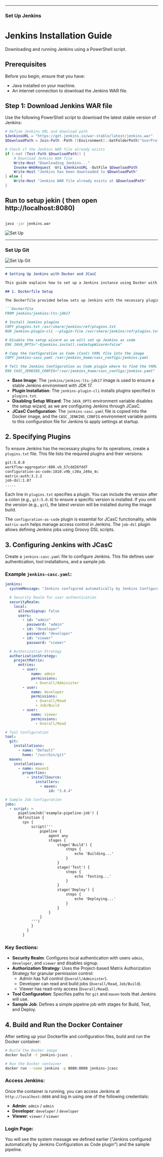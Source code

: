 

---

### Set Up Jenkins
# Jenkins Installation Guide

Downloading and running Jenkins using a PowerShell script.

## Prerequisites
Before you begin, ensure that you have:
- Java installed on your machine.
- An internet connection to download the Jenkins WAR file.

## Step 1: Download Jenkins WAR file

Use the following PowerShell script to download the latest stable version of Jenkins:

```powershell
# Define Jenkins URL and download path
$JenkinsURL = "https://get.jenkins.io/war-stable/latest/jenkins.war"
$DownloadPath = Join-Path -Path ([Environment]::GetFolderPath("UserProfile")) -ChildPath "Downloads\jenkins.war"

# Check if the Jenkins WAR file already exists
if (-not (Test-Path $DownloadPath)) {
    # Download Jenkins WAR file
    Write-Host "Downloading Jenkins..."
    Invoke-WebRequest -Uri $JenkinsURL -OutFile $DownloadPath
    Write-Host "Jenkins has been downloaded to $DownloadPath"
} else {
    Write-Host "Jenkins WAR file already exists at $DownloadPath"
}

```
## Run to setup jekin ( then open http://localhost:8080)
```bash

java -jar jenkins.war
```

![Set Up](https://github.com/user-attachments/assets/e12310e6-19b2-45ce-8b71-027ffabc291e)

---


### Set Up Git
![Set Up Git](https://github.com/user-attachments/assets/4b4887ab-d9b2-413b-8abd-1eb115fa2729)

---

```markdown
# Setting Up Jenkins with Docker and JCasC

This guide explains how to set up a Jenkins instance using Docker with Jenkins Configuration as Code (JCasC) for automatic configuration management.

## 1. Dockerfile Setup

The Dockerfile provided below sets up Jenkins with the necessary plugins and configurations using JCasC:

```Dockerfile
FROM jenkins/jenkins:lts-jdk17

# Install Jenkins plugins
COPY plugins.txt /usr/share/jenkins/ref/plugins.txt
RUN jenkins-plugin-cli --plugin-file /usr/share/jenkins/ref/plugins.txt

# Disable the setup wizard as we will set up Jenkins as code
ENV JAVA_OPTS="-Djenkins.install.runSetupWizard=false"

# Copy the Configuration as Code (CasC) YAML file into the image
COPY jenkins-casc.yaml /var/jenkins_home/casc_configs/jenkins.yaml

# Tell the Jenkins Configuration as Code plugin where to find the YAML file
ENV CASC_JENKINS_CONFIG="/var/jenkins_home/casc_configs/jenkins.yaml"
```

- **Base Image**: The `jenkins/jenkins:lts-jdk17` image is used to ensure a stable Jenkins environment with JDK 17.
- **Plugin Installation**: The `jenkins-plugin-cli` installs plugins specified in `plugins.txt`.
- **Disabling Setup Wizard**: The `JAVA_OPTS` environment variable disables the setup wizard, as we are configuring Jenkins through JCasC.
- **JCasC Configuration**: The `jenkins-casc.yaml` file is copied into the Docker image, and the `CASC_JENKINS_CONFIG` environment variable points to this configuration file for Jenkins to apply settings at startup.

## 2. Specifying Plugins

To ensure Jenkins has the necessary plugins for its operations, create a `plugins.txt` file. This file lists the required plugins and their versions:

```txt
git:5.0.0
workflow-aggregator:600.vb_57cdd26fdd7
configuration-as-code:1810.v9b_c30a_249a_4c
matrix-auth:3.2.2
job-dsl:1.87
.....
```

Each line in `plugins.txt` specifies a plugin. You can include the version after a colon (e.g., `git:5.0.0`) to ensure a specific version is installed. If you omit the version (e.g., `git`), the latest version will be installed during the image build.

The `configuration-as-code` plugin is essential for JCasC functionality, while `matrix-auth` helps manage access control in Jenkins. The `job-dsl` plugin allows defining Jenkins jobs using Groovy DSL scripts.

## 3. Configuring Jenkins with JCasC

Create a `jenkins-casc.yaml` file to configure Jenkins. This file defines user authentication, tool installations, and a sample job.

### Example `jenkins-casc.yaml`:

```yaml
jenkins:
  systemMessage: "Jenkins configured automatically by Jenkins Configuration as Code plugin"

  # Security Realm for user authentication
  securityRealm:
    local:
      allowsSignup: false
      users:
        - id: "admin"
          password: "admin"
        - id: "developer"
          password: "developer"
        - id: "viewer"
          password: "viewer"

  # Authorization Strategy
  authorizationStrategy:
    projectMatrix:
      entries:
        - user:
            name: admin
            permissions:
              - Overall/Administer
        - user:
            name: developer
            permissions:
              - Overall/Read
              - Job/Build
        - user:
            name: viewer
            permissions:
              - Overall/Read

# Tool Configuration
tool:
  git:
    installations:
      - name: "Default"
        home: "/usr/bin/git"
  maven:
    installations:
      - name: maven3
        properties:
          - installSource:
              installers:
                - maven:
                    id: "3.8.4"

# Sample Job Configuration
jobs:
  - script: >
      pipelineJob('example-pipeline-job') {
      definition {
        cps {
            script('''
                pipeline {
                    agent any
                    stages {
                        stage('Build') {
                            steps {
                                echo 'Building...'
                            }
                        }
                        stage('Test') {
                            steps {
                                echo 'Testing...'
                            }
                        }
                        stage('Deploy') {
                            steps {
                                echo 'Deploying...'
                            }
                        }
                    }
                }
            ''')
            }
          }
        } 
```

### Key Sections:
- **Security Realm**: Configures local authentication with users `admin`, `developer`, and `viewer` and disables signup.
- **Authorization Strategy**: Uses the Project-based Matrix Authorization Strategy for granular permission control:
    - Admin has full control (`Overall/Administer`).
    - Developer can read and build jobs (`Overall/Read`, `Job/Build`).
    - Viewer has read-only access (`Overall/Read`).
- **Tool Configuration**: Specifies paths for `git` and `maven` tools that Jenkins will use.
- **Sample Job**: Defines a simple pipeline job with stages for Build, Test, and Deploy.

## 4. Build and Run the Docker Container

After setting up your Dockerfile and configuration files, build and run the Docker container:

```bash
# Build the Docker image
docker build -t jenkins-jcasc .

# Run the Docker container
docker run --name jenkins -p 8080:8080 jenkins-jcasc
```

### Access Jenkins:
Once the container is running, you can access Jenkins at `http://localhost:8080` and log in using one of the following credentials:
- **Admin**: `admin` / `admin`
- **Developer**: `developer` / `developer`
- **Viewer**: `viewer` / `viewer`

### Login Page:
You will see the system message we defined earlier ("Jenkins configured automatically by Jenkins Configuration as Code plugin") and the sample pipeline.

